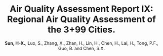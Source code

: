 ---
title: "Air Quality Assessment Report IX: Regional Air Quality Assessment of the 3+99 Cities."
collection: publications_aqa
author: <strong>Sun, H-X.</strong>, Luo, S., Zhang, X., Zhan, H., Lin, H., Chen, H., Lai, H., Tong, P.F., Guo, B. and Chen, S.X.
conf: 'Center for Statistics at Peking University.'
year: 2022
paperurl: /publications_aqa/papers/Air_Quality_Assessment_Report_IX.pdf
additional: true
---
